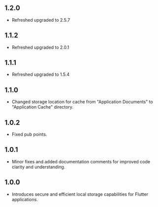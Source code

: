 ## 1.2.0

- Refreshed upgraded to 2.5.7

## 1.1.2

- Refreshed upgraded to 2.0.1

## 1.1.1

- Refreshed upgraded to 1.5.4

## 1.1.0

- Changed storage location for cache from "Application Documents" to "Application Cache" directory.

## 1.0.2

- Fixed pub points.

## 1.0.1

- Minor fixes and added documentation comments for improved code clarity and understanding.

## 1.0.0

- Introduces secure and efficient local storage capabilities for Flutter applications.
